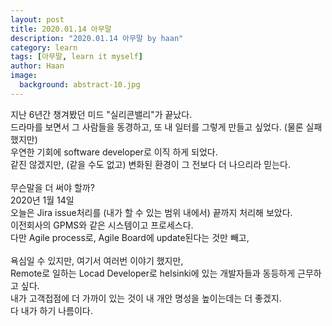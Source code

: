 ```yaml
---
layout: post
title: 2020.01.14 아무말
description: "2020.01.14 아무말 by haan" 
category: learn
tags: [아무말, learn it myself]
author: Haan
image:
  background: abstract-10.jpg
---
```



지난 6년간 챙겨봤던 미드 "실리콘밸리"가 끝났다.<br/>
드라마를 보면서 그 사람들을 동경하고, 또 내 일터를 그렇게 만들고 싶었다.
(물론 실패 했지만)<br/>
우연한 기회에 software developer로 이직 하게 되었다.<br/>
같진 않겠지만, (같을 수도 없고) 변화된 환경이 그 전보다 더 나으리라 믿는다.<br/>
<br/>
무슨말을 더 써야 할까?<br/>
2020년 1월 14일<br/>
오늘은 Jira issue처리를 (내가 할 수 있는 범위 내에서) 끝까지 처리해 보았다.<br/>
이전회사의 GPMS와 같은 시스템이고 프로세스다. <br/>
다만 Agile process로, Agile Board에 update된다는 것만 빼고,<br/>
<br/>
욕심일 수 있지만, 여기서 여러번 이야기 했지만,<br/>
Remote로 일하는 Locad Developer로 helsinki에 있는 개발자들과 동등하게 근무하고 싶다.<br/>
내가 고객접점에 더 가까이 있는 것이 내 개안 명성을 높이는데는 더 좋겠지.<br/>
다 내가 하기 나름이다.<br/>